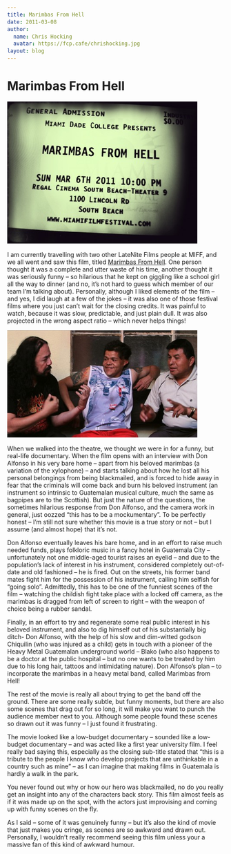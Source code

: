 ```yaml
---
title: Marimbas From Hell
date: 2011-03-08
author:
  name: Chris Hocking
  avatar: https://fcp.cafe/chrishocking.jpg
layout: blog
---
```

# Marimbas From Hell

![](/static/blog/2011-03-marimbasfromhell-441x329.jpg "marimbasfromhell")

I am currently travelling with two other LateNite Films people at MIFF, and we all went and saw this film, titled [Marimbas From Hell](http://www.imdb.com/title/tt1674713/ "IMDB"). One person thought it was a complete and utter waste of his time, another thought it was seriously funny – so hilarious that he kept on giggling like a school girl all the way to dinner (and no, it’s not hard to guess which member of our team I’m talking about). Personally, although I liked elements of the film – and yes, I did laugh at a few of the jokes – it was also one of those festival films where you just can’t wait for the closing credits. It was painful to watch, because it was slow, predictable, and just plain dull. It was also projected in the wrong aspect ratio – which never helps things!

![](/static/blog/2011-03-marimbasfromhell_frame-441x248.jpg "marimbasfromhell_frame")

When we walked into the theatre, we thought we were in for a funny, but real-life documentary. When the film opens with an interview with Don Alfonso in his very bare home – apart from his beloved marimbas (a variation of the xylophone) – and starts talking about how he lost all his personal belongings from being blackmailed, and is forced to hide away in fear that the criminals will come back and burn his beloved instrument (an instrument so intrinsic to Guatemalan musical culture, much the same as bagpipes are to the Scottish). But just the nature of the questions, the sometimes hilarious response from Don Alfonso, and the camera work in general, just oozzed “this has to be a mockumentary”. To be perfectly honest – I’m still not sure whether this movie is a true story or not – but I assume (and almost hope) that it’s not.

Don Alfonso eventually leaves his bare home, and in an effort to raise much needed funds, plays folkloric music in a fancy hotel in Guatemala City – unfortunately not one middle-aged tourist raises an eyelid – and due to the population’s lack of interest in his instrument, considered completely out-of-date and old fashioned – he is fired. Out on the streets, his former band mates fight him for the possession of his instrument, calling him selfish for “going solo”. Admittedly, this has to be one of the funniest scenes of the film – watching the childish fight take place with a locked off camera, as the marimbas is dragged from left of screen to right – with the weapon of choice being a rubber sandal.

Finally, in an effort to try and regenerate some real public interest in his beloved instrument, and also to dig himself out of his substantially big ditch- Don Alfonso, with the help of his slow and dim-witted godson Chiquilin (who was injured as a child) gets in touch with a pioneer of the Heavy Metal Guatemalan underground world – Blako (who also happens to be a doctor at the public hospital – but no one wants to be treated by him due to his long hair, tattoos and intimidating nature). Don Alfonso’s plan – to incorporate the marimbas in a heavy metal band, called Marimbas from Hell!

The rest of the movie is really all about trying to get the band off the ground. There are some really subtle, but funny moments, but there are also some scenes that drag out for so long, it will make you want to punch the audience member next to you. Although some people found these scenes so drawn out it was funny – I just found it frustrating.

The movie looked like a low-budget documentary – sounded like a low-budget documentary – and was acted like a first year university film. I feel really bad saying this, especially as the closing sub-title stated that “this is a tribute to the people I know who develop projects that are unthinkable in a country such as mine” – as I can imagine that making films in Guatemala is hardly a walk in the park.

You never found out why or how our hero was blackmailed, no do you really get an insight into any of the characters back story. This film almost feels as if it was made up on the spot, with the actors just improvising and coming up with funny scenes on the fly.

As I said – some of it was genuinely funny – but it’s also the kind of movie that just makes you cringe, as scenes are so awkward and drawn out. Personally, I wouldn’t really recommend seeing this film unless your a massive fan of this kind of awkward humour.